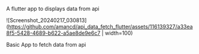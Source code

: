 A flutter app to displays data from api

![Screenshot_20240217_030813](https://github.com/amancd/api_data_fetch_flutter/assets/116139327/a33ea8f5-5428-4689-b622-a5ae8de9e6c7 | width=100)

Basic App to fetch data from api
